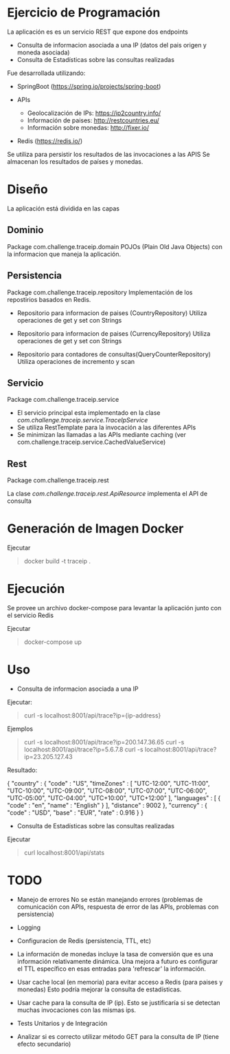 Ejercicio de Programación
==========================

La aplicación es es un servicio REST que expone dos endpoints

- Consulta de informacion asociada a una IP (datos del pais origen y moneda asociada) 
- Consulta de Estadísticas sobre las consultas realizadas

Fue desarrollada  utilizando:

- SpringBoot (https://spring.io/projects/spring-boot)


- APIs
    - Geolocalización de IPs: https://ip2country.info/
    - Información de paises: http://restcountries.eu/
    - Información sobre monedas: http://fixer.io/

- Redis (https://redis.io/)

Se utiliza para persistir los resultados de las invocaciones a las APIS
Se almacenan los resultados de países y monedas.

# Diseño

La aplicación está dividida en las capas

## Dominio
Package com.challenge.traceip.domain
POJOs (Plain Old Java Objects) con la informacion que maneja la aplicación.

## Persistencia
Package  com.challenge.traceip.repository
Implementación de los repostirios basados en Redis.
  
- Repositorio para informacion de paises (CountryRepository)
  Utiliza operaciones de get y set con Strings
       
- Repositorio para informacion de paises (CurrencyRepository)
  Utiliza operaciones de get y set con Strings
        
- Repositorio para contadores de consultas(QueryCounterRepository)
  Utiliza operaciones de incremento y scan
      
## Servicio
Package com.challenge.traceip.service

- El servicio principal esta implementado en la clase *com.challenge.traceip.service.TraceIpService*
- Se utiliza RestTemplate para la invocación a las diferentes APIs
- Se minimizan las llamadas a las APIs mediante caching (ver com.challenge.traceip.service.CachedValueService) 
       
## Rest
Package com.challenge.traceip.rest

La clase *com.challenge.traceip.rest.ApiResource* implementa el API de consulta


# Generación de Imagen Docker

Ejecutar

> docker build -t traceip .


# Ejecución

Se provee un archivo docker-compose para levantar la aplicación junto con el servicio Redis

Ejecutar

> docker-compose up

# Uso 

- Consulta de informacion asociada a una IP 

Ejecutar:

> curl -s localhost:8001/api/trace?ip={ip-address}

Ejemplos

> curl -s localhost:8001/api/trace?ip=200.147.36.65
> curl -s localhost:8001/api/trace?ip=5.6.7.8
> curl -s localhost:8001/api/trace?ip=23.205.127.43

Resultado:

{
  "country" : {
    "code" : "US",
    "timeZones" : [ "UTC-12:00", "UTC-11:00", "UTC-10:00", "UTC-09:00", "UTC-08:00", "UTC-07:00", "UTC-06:00", "UTC-05:00", "UTC-04:00", "UTC+10:00", "UTC+12:00" ],
    "languages" : [ {
      "code" : "en",
      "name" : "English"
    } ],
    "distance" : 9002
  },
  "currency" : {
    "code" : "USD",
    "base" : "EUR",
    "rate" : 0.916
  }
 }


- Consulta de Estadísticas sobre las consultas realizadas

Ejecutar

> curl localhost:8001/api/stats


# TODO

- Manejo de errores
  No se están manejando errores (problemas de comunicación con APIs, respuesta de error de las APIs, problemas con persistencia)

- Logging

- Configuracion de Redis (persistencia, TTL, etc)

- La información de monedas incluye la tasa de conversión que es una información relativamente dinámica.
  Una mejora a futuro es configurar el TTL específico en esas entradas para 'refrescar' la información.  

- Usar cache local (en memoria) para evitar acceso a Redis (para paises y monedas)
  Esto podría mejorar la consulta de estadísticas.

- Usar cache para la consulta de IP (ip). Esto se justificaría si se detectan muchas invocaciones con las mismas ips.

- Tests Unitarios y de Integración
 
- Analizar si es correcto utilizar método GET para la consulta de IP (tiene efecto secundario)
 
